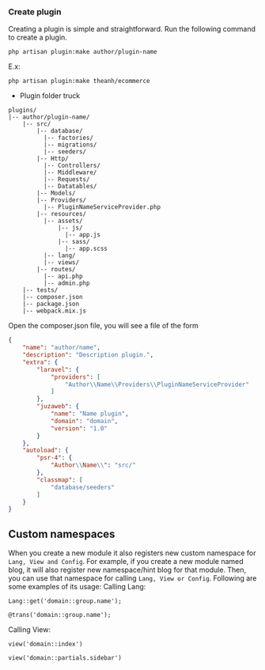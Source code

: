 ### Create plugin
Creating a plugin is simple and straightforward. Run the following command to create a plugin.
```
php artisan plugin:make author/plugin-name
```
E.x:
```
php artisan plugin:make theanh/ecommerce
```
- Plugin folder truck
```
plugins/
|-- author/plugin-name/
    |-- src/
        |-- database/
          |-- factories/
          |-- migrations/
          |-- seeders/
        |-- Http/
          |-- Controllers/
          |-- Middleware/
          |-- Requests/
          |-- Datatables/
        |-- Models/
        |-- Providers/
          |-- PluginNameServiceProvider.php
        |-- resources/
          |-- assets/
              |-- js/
                |-- app.js
              |-- sass/
                |-- app.scss
          |-- lang/
          |-- views/
        |-- routes/
          |-- api.php
          |-- admin.php
    |-- tests/
    |-- composer.json
    |-- package.json
    |-- webpack.mix.js
```
Open the composer.json file, you will see a file of the form
```json
{
    "name": "author/name",
    "description": "Description plugin.",
    "extra": {
        "laravel": {
            "providers": [
                "Author\\Name\\Providers\\PluginNameServiceProvider"
            ]
        },
        "juzaweb": {
            "name": "Name plugin",
            "domain": "domain",
            "version": "1.0"
        }
    },
    "autoload": {
        "psr-4": {
            "Author\\Name\\": "src/"
        },
        "classmap": [
            "database/seeders"
        ]
    }
}
```

## Custom namespaces
When you create a new module it also registers new custom namespace for `Lang, View and Config`. For example, if you create a new module named blog, it will also register new namespace/hint blog for that module. Then, you can use that namespace for calling `Lang, View or Config`. Following are some examples of its usage:
Calling Lang:
```
Lang::get('domain::group.name');

@trans('domain::group.name');
```
Calling View:
```
view('domain::index')

view('domain::partials.sidebar')
```